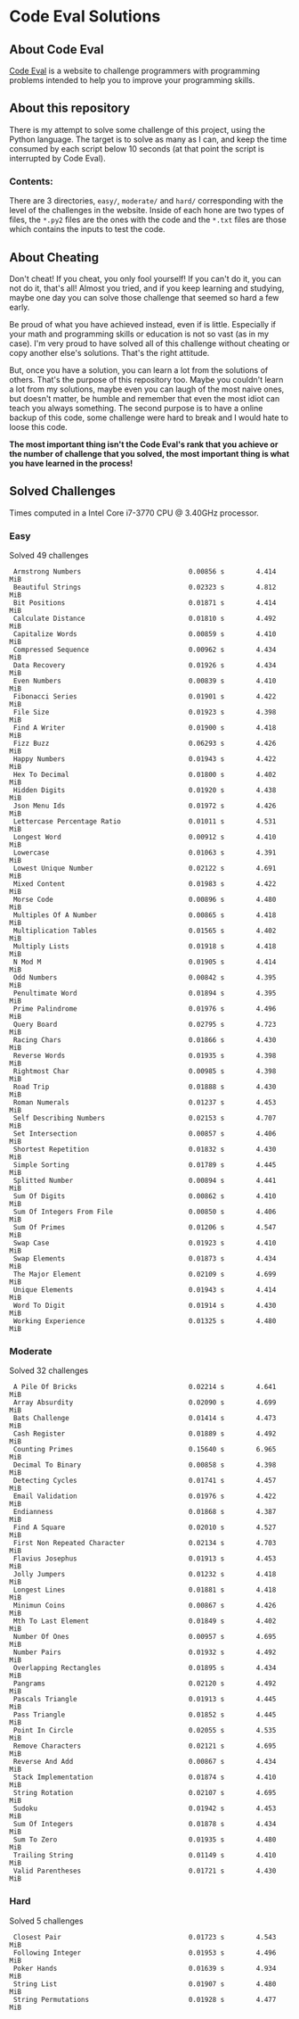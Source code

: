 # Code Eval Solutions

## About Code Eval

[Code Eval](https://www.codeeval.com) is a website to challenge programmers
with programming problems intended to help you to improve your programming
skills.

## About this repository

There is my attempt to solve some challenge of this project, using the
Python language. The target is to solve as many as I can, and keep the time
consumed by each script below 10 seconds (at that point the script is
interrupted by Code Eval).

### Contents:

There are 3 directories, `easy/`, `moderate/` and `hard/` corresponding
with the level of the challenges in the website. Inside of each hone are
two types of files, the `*.py2` files are the ones with the code and the
`*.txt` files are those which contains the inputs to test the code.

## About Cheating

Don't cheat! If you cheat, you only fool yourself! If you can't do it, you
can not do it, that's all! Almost you tried, and if you keep learning and
studying, maybe one day you can solve those challenge that seemed so hard a
few early.

Be proud of what you have achieved instead, even if is little. Especially
if your math and programming skills or education is not so vast (as in my
case). I'm very proud to have solved all of this challenge without cheating
or copy another else's solutions. That's the right attitude.

But, once you have a solution, you can learn a lot from the solutions of
others.  That's the purpose of this repository too. Maybe you couldn't
learn a lot from my solutions, maybe even you can laugh of the most naive
ones, but doesn't matter, be humble and remember that even the most idiot
can teach you always something. The second purpose is to have a online
backup of this code, some challenge were hard to break and I would hate to
loose this code.

__The most important thing isn't the Code Eval's rank that you achieve or
the number of challenge that you solved, the most important thing is what
you have learned in the process!__

## Solved Challenges

Times computed in a Intel Core i7-3770 CPU @ 3.40GHz processor.

### Easy

Solved 49 challenges

     Armstrong Numbers                           0.00856 s        4.414 MiB
     Beautiful Strings                           0.02323 s        4.812 MiB
     Bit Positions                               0.01871 s        4.414 MiB
     Calculate Distance                          0.01810 s        4.492 MiB
     Capitalize Words                            0.00859 s        4.410 MiB
     Compressed Sequence                         0.00962 s        4.434 MiB
     Data Recovery                               0.01926 s        4.434 MiB
     Even Numbers                                0.00839 s        4.410 MiB
     Fibonacci Series                            0.01901 s        4.422 MiB
     File Size                                   0.01923 s        4.398 MiB
     Find A Writer                               0.01900 s        4.418 MiB
     Fizz Buzz                                   0.06293 s        4.426 MiB
     Happy Numbers                               0.01943 s        4.422 MiB
     Hex To Decimal                              0.01800 s        4.402 MiB
     Hidden Digits                               0.01920 s        4.438 MiB
     Json Menu Ids                               0.01972 s        4.426 MiB
     Lettercase Percentage Ratio                 0.01011 s        4.531 MiB
     Longest Word                                0.00912 s        4.410 MiB
     Lowercase                                   0.01063 s        4.391 MiB
     Lowest Unique Number                        0.02122 s        4.691 MiB
     Mixed Content                               0.01983 s        4.422 MiB
     Morse Code                                  0.00896 s        4.480 MiB
     Multiples Of A Number                       0.00865 s        4.418 MiB
     Multiplication Tables                       0.01565 s        4.402 MiB
     Multiply Lists                              0.01918 s        4.418 MiB
     N Mod M                                     0.01905 s        4.414 MiB
     Odd Numbers                                 0.00842 s        4.395 MiB
     Penultimate Word                            0.01894 s        4.395 MiB
     Prime Palindrome                            0.01976 s        4.496 MiB
     Query Board                                 0.02795 s        4.723 MiB
     Racing Chars                                0.01866 s        4.430 MiB
     Reverse Words                               0.01935 s        4.398 MiB
     Rightmost Char                              0.00985 s        4.398 MiB
     Road Trip                                   0.01888 s        4.430 MiB
     Roman Numerals                              0.01237 s        4.453 MiB
     Self Describing Numbers                     0.02153 s        4.707 MiB
     Set Intersection                            0.00857 s        4.406 MiB
     Shortest Repetition                         0.01832 s        4.430 MiB
     Simple Sorting                              0.01789 s        4.445 MiB
     Splitted Number                             0.00894 s        4.441 MiB
     Sum Of Digits                               0.00862 s        4.410 MiB
     Sum Of Integers From File                   0.00850 s        4.406 MiB
     Sum Of Primes                               0.01206 s        4.547 MiB
     Swap Case                                   0.01923 s        4.410 MiB
     Swap Elements                               0.01873 s        4.434 MiB
     The Major Element                           0.02109 s        4.699 MiB
     Unique Elements                             0.01943 s        4.414 MiB
     Word To Digit                               0.01914 s        4.430 MiB
     Working Experience                          0.01325 s        4.480 MiB

### Moderate

Solved 32 challenges

     A Pile Of Bricks                            0.02214 s        4.641 MiB
     Array Absurdity                             0.02090 s        4.699 MiB
     Bats Challenge                              0.01414 s        4.473 MiB
     Cash Register                               0.01889 s        4.492 MiB
     Counting Primes                             0.15640 s        6.965 MiB
     Decimal To Binary                           0.00858 s        4.398 MiB
     Detecting Cycles                            0.01741 s        4.457 MiB
     Email Validation                            0.01976 s        4.422 MiB
     Endianness                                  0.01868 s        4.387 MiB
     Find A Square                               0.02010 s        4.527 MiB
     First Non Repeated Character                0.02134 s        4.703 MiB
     Flavius Josephus                            0.01913 s        4.453 MiB
     Jolly Jumpers                               0.01232 s        4.418 MiB
     Longest Lines                               0.01881 s        4.418 MiB
     Minimun Coins                               0.00867 s        4.426 MiB
     Mth To Last Element                         0.01849 s        4.402 MiB
     Number Of Ones                              0.00957 s        4.695 MiB
     Number Pairs                                0.01932 s        4.492 MiB
     Overlapping Rectangles                      0.01895 s        4.434 MiB
     Pangrams                                    0.02120 s        4.492 MiB
     Pascals Triangle                            0.01913 s        4.445 MiB
     Pass Triangle                               0.01852 s        4.445 MiB
     Point In Circle                             0.02055 s        4.535 MiB
     Remove Characters                           0.02121 s        4.695 MiB
     Reverse And Add                             0.00867 s        4.434 MiB
     Stack Implementation                        0.01874 s        4.410 MiB
     String Rotation                             0.02107 s        4.695 MiB
     Sudoku                                      0.01942 s        4.453 MiB
     Sum Of Integers                             0.01878 s        4.434 MiB
     Sum To Zero                                 0.01935 s        4.480 MiB
     Trailing String                             0.01149 s        4.410 MiB
     Valid Parentheses                           0.01721 s        4.430 MiB

### Hard

Solved 5 challenges

     Closest Pair                                0.01723 s        4.543 MiB
     Following Integer                           0.01953 s        4.496 MiB
     Poker Hands                                 0.01639 s        4.934 MiB
     String List                                 0.01907 s        4.480 MiB
     String Permutations                         0.01928 s        4.477 MiB

